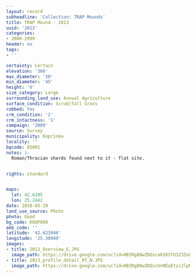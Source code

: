 ```yaml
---
layout: record
subheadline: 'Collection: TRAP Mounds'
title: TRAP Mound - 2013
uuid: '2013'
categories:
- 2000-2999
header: no
tags:
- ''

certainty: Certain
elevation: '366'
max_diameter: '50'
min_diameter: '45'
height: '6'
size_category: Large
surrounding_land_use: Annual Agriculture
surface_condition: Scrub|Tall Grass
robbed: Yes
crm_condition: '2'
crm_intactness: '1'
campaign: '2009'
source: Survey
municipality: Koprinka
locality: ''
bgcode: DS001
notes: |-
  Roman/Thracian sherds found next to it - flat site.


rights: standard


maps:
  lat: 42.6285
  lon: 25.2442
date: 2018-05-29
land_use_source: Photo
photo: Good
bg_code: KOOP009
akb_code: ''
latitude: '42.623946'
longitude: '25.30949'
images:
- title: 2013_Overview_E.JPG
  image_path: https://drive.google.com/uc?id=0B3Rg88wZDQscak5KSTU3Z3ZoQW8
- title: 2013_profile_detail_RT_N.JPG
  image_path: https://drive.google.com/uc?id=0B3Rg88wZDQscUnNEaEtzc2lpM3c
---
```

